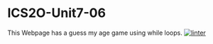 # ICS2O-Unit7-06
This Webpage has a guess my age game using while loops.
[![linter](https://github.com/JadonXia/ICS2O-Unit7-06-HTML/workflows/linter/badge.svg)](https://github.com/marketplace/actions/super-linter)
